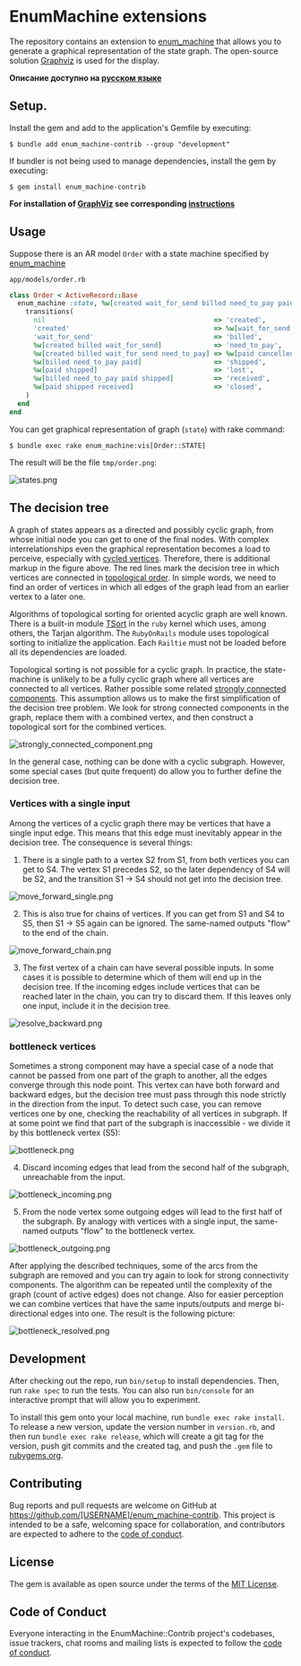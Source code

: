 # EnumMachine extensions

The repository contains an extension to [enum_machine](https://github.com/corp-gp/enum_machine) that allows you to generate a graphical representation of the state graph. The open-source solution [Graphviz](https://graphviz.org/) is used for the display.

**Описание доступно на [русском языке](README.ru.md)**

## Setup.

Install the gem and add to the application's Gemfile by executing:

    $ bundle add enum_machine-contrib --group "development"

If bundler is not being used to manage dependencies, install the gem by executing:

    $ gem install enum_machine-contrib

**For installation of [GraphViz](https://graphviz.org/) see corresponding [instructions](https://graphviz.org/download/)**

## Usage

Suppose there is an AR model `Order` with a state machine specified by [enum_machine](https://github.com/corp-gp/enum_machine)

`app/models/order.rb`
```ruby
class Order < ActiveRecord::Base
  enum_machine :state, %w[created wait_for_send billed need_to_pay paid cancelled shipped lost received closed] do
    transitions(
      nil                                          => 'created',
      'created'                                    => %w[wait_for_send billed],
      'wait_for_send'                              => 'billed',
      %w[created billed wait_for_send]             => 'need_to_pay',
      %w[created billed wait_for_send need_to_pay] => %w[paid cancelled],
      %w[billed need_to_pay paid]                  => 'shipped',
      %w[paid shipped]                             => 'lost',
      %w[billed need_to_pay paid shipped]          => 'received',
      %w[paid shipped received]                    => 'closed',
    )
  end
end
```

You can get graphical representation of graph (`state`) with rake command:

    $ bundle exec rake enum_machine:vis[Order::STATE]

The result will be the file `tmp/order.png`:

![states.png](docs/states.png?raw=true "states")

## The decision tree

A graph of states appears as a directed and possibly cyclic graph, from whose initial node you can get to one of the final nodes. With complex interrelationships even the graphical representation becomes a load to perceive, especially with [cycled vertices](https://en.wikipedia.org/wiki/Cycle_(graph_theory)). Therefore, there is additional markup in the figure above. The red lines mark the decision tree in which vertices are connected in [topological order](https://en.wikipedia.org/wiki/Topological_sorting). In simple words, we need to find an order of vertices in which all edges of the graph lead from an earlier vertex to a later one.

Algorithms of topological sorting for oriented acyclic graph are well known. There is a built-in module [TSort](https://ruby-doc.org/stdlib-3.0.0/libdoc/tsort/rdoc/TSort.html) in the `ruby` kernel which uses, among others, the Tarjan algorithm. The `RubyOnRails` module uses topological sorting to initialize the application. Each `Railtie` must not be loaded before all its dependencies are loaded.

Topological sorting is not possible for a cyclic graph. In practice, the state-machine is unlikely to be a fully cyclic graph where all vertices are connected to all vertices. Rather possible some related [strongly connected components](https://en.wikipedia.org/wiki/Strongly_connected_component). This assumption allows us to make the first simplification of the decision tree problem. We look for strong connected components in the graph, replace them with a combined vertex, and then construct a topological sort for the combined vertices.

![strongly_connected_component.png](docs/strongly_connected_component.png?raw=true "strongly connected component")

In the general case, nothing can be done with a cyclic subgraph. However, some special cases (but quite frequent) do allow you to further define the decision tree.

### Vertices with a single input

Among the vertices of a cyclic graph there may be vertices that have a single input edge. This means that this edge must inevitably appear in the decision tree. The consequence is several things:

1) There is a single path to a vertex S2 from S1, from both vertices you can get to S4. The vertex S1 precedes S2, so the later dependency of S4 will be S2, and the transition S1 -> S4 should not get into the decision tree.

![move_forward_single.png](docs/move_forward_single.png?raw=true "move forward single")

2) This is also true for chains of vertices. If you can get from S1 and S4 to S5, then S1 -> S5 again can be ignored. The same-named outputs "flow" to the end of the chain.

![move_forward_chain.png](docs/move_forward_chain.png?raw=true "move forward chain")

3) The first vertex of a chain can have several possible inputs. In some cases it is possible to determine which of them will end up in the decision tree. If the incoming edges include vertices that can be reached later in the chain, you can try to discard them. If this leaves only one input, include it in the decision tree.

![resolve_backward.png](docs/resolve_backward.png?raw=true "resolve backward")

### bottleneck vertices

Sometimes a strong component may have a special case of a node that cannot be passed from one part of the graph to another, all the edges converge through this node point. This vertex can have both forward and backward edges, but the decision tree must pass through this node strictly in the direction from the input. To detect such case, you can remove vertices one by one, checking the reachability of all vertices in subgraph. If at some point we find that part of the subgraph is inaccessible - we divide it by this bottleneck vertex (S5):

![bottleneck.png](docs/bottleneck.png?raw=true "bottleneck")

4) Discard incoming edges that lead from the second half of the subgraph, unreachable from the input.

![bottleneck_incoming.png](docs/bottleneck_incoming.png?raw=true "bottleneck incoming")

5) From the node vertex some outgoing edges will lead to the first half of the subgraph. By analogy with vertices with a single input, the same-named outputs "flow" to the bottleneck vertex.

![bottleneck_outgoing.png](docs/bottleneck_outgoing.png?raw=true "bottleneck outgoing")

After applying the described techniques, some of the arcs from the subgraph are removed and you can try again to look for strong connectivity components. The algorithm can be repeated until the complexity of the graph (count of active edges) does not change. Also for easier perception we can combine vertices that have the same inputs/outputs and merge bi-directional edges into one. The result is the following picture:

![bottleneck_resolved.png](docs/bottleneck_resolved.png?raw=true "bottleneck resolved")

## Development

After checking out the repo, run `bin/setup` to install dependencies. Then, run `rake spec` to run the tests. You can also run `bin/console` for an interactive prompt that will allow you to experiment.

To install this gem onto your local machine, run `bundle exec rake install`. To release a new version, update the version number in `version.rb`, and then run `bundle exec rake release`, which will create a git tag for the version, push git commits and the created tag, and push the `.gem` file to [rubygems.org](https://rubygems.org).

## Contributing

Bug reports and pull requests are welcome on GitHub at https://github.com/[USERNAME]/enum_machine-contrib. This project is intended to be a safe, welcoming space for collaboration, and contributors are expected to adhere to the [code of conduct](https://github.com/[USERNAME]/enum_machine-contrib/blob/master/CODE_OF_CONDUCT.md).

## License

The gem is available as open source under the terms of the [MIT License](https://opensource.org/licenses/MIT).

## Code of Conduct

Everyone interacting in the EnumMachine::Contrib project's codebases, issue trackers, chat rooms and mailing lists is expected to follow the [code of conduct](https://github.com/[USERNAME]/enum_machine-contrib/blob/master/CODE_OF_CONDUCT.md).

